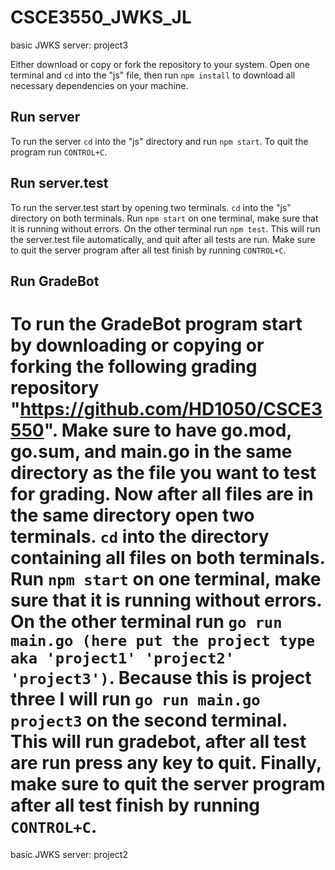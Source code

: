 # CSCE3550_JWKS_JL
basic JWKS server: project3

Either download or copy or fork the repository to your system.
Open one terminal and ```cd``` into the "js" file,
then run ```npm install``` to download all necessary 
dependencies on your machine.

## Run server

To run the server ```cd``` into the "js" directory and run ```npm start```.
To quit the program run ```CONTROL+C```.

## Run server.test

To run the server.test start by opening two terminals.
```cd``` into the "js" directory on both terminals.
Run ```npm start``` on one terminal, make sure that it
is running without errors. On the other terminal run ```npm test```.
This will run the server.test file automatically, and 
quit after all tests are run. Make sure to quit the server
program after all test finish by running ```CONTROL+C```.

## Run GradeBot
To run the GradeBot program start by downloading or 
copying or forking the following grading repository
"https://github.com/HD1050/CSCE3550".
Make sure to have go.mod, go.sum, and main.go in the 
same directory as the file you want to test for grading.
Now after all files are in the same directory open two terminals.
```cd``` into the directory containing all files on both terminals.
Run ```npm start``` on one terminal, make sure that it
is running without errors. On the other terminal run
```go run main.go (here put the project type aka 'project1' 'project2' 'project3')```.
Because this is project three I will run
```go run main.go project3``` on the second terminal.
This will run gradebot, after all test are run press any key to quit. 
Finally, make sure to quit the server
program after all test finish by running ```CONTROL+C```.
=======
basic JWKS server: project2
